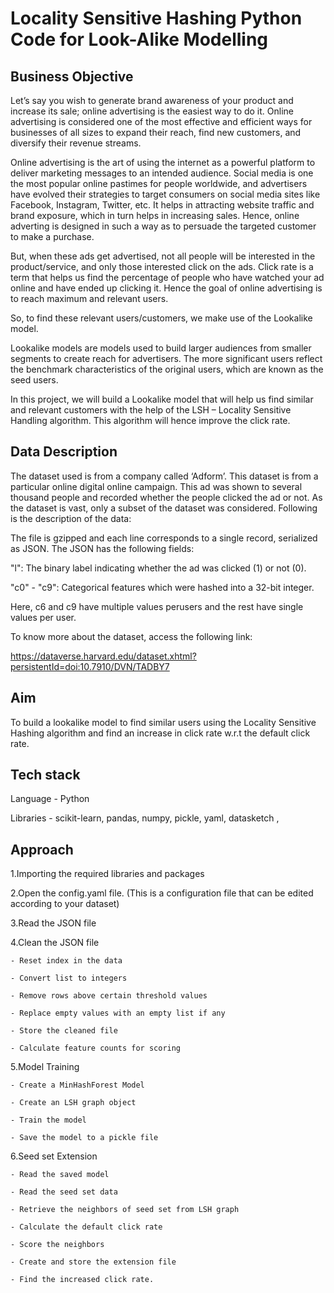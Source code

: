 # Locality Sensitive Hashing Python Code for Look-Alike Modelling

## Business Objective

Let’s say you wish to generate brand awareness of your product and increase its sale; online advertising is the easiest way to do it. Online advertising is considered one of the most effective and efficient ways for businesses of all sizes to expand their reach, find new customers, and diversify their revenue streams.

 

Online advertising is the art of using the internet as a powerful platform to deliver marketing messages to an intended audience. Social media is one the most popular online pastimes for people worldwide, and advertisers have evolved their strategies to target consumers on social media sites like Facebook, Instagram, Twitter, etc. It helps in attracting website traffic and brand exposure, which in turn helps in increasing sales. Hence, online adverting is designed in such a way as to persuade the targeted customer to make a purchase. 

 

But, when these ads get advertised, not all people will be interested in the product/service, and only those interested click on the ads. Click rate is a term that helps us find the percentage of people who have watched your ad online and have ended up clicking it. Hence the goal of online advertising is to reach maximum and relevant users. 

 

So, to find these relevant users/customers, we make use of the Lookalike model. 

Lookalike models are models used to build larger audiences from smaller segments to create reach for advertisers. The more significant users reflect the benchmark characteristics of the original users, which are known as the seed users. 

 

In this project, we will build a Lookalike model that will help us find similar and relevant customers with the help of the LSH – Locality Sensitive Handling algorithm. This algorithm will hence improve the click rate.

 

 

## Data Description 


The dataset used is from a company called ‘Adform’. This dataset is from a particular online digital online campaign. This ad was shown to several thousand people and recorded whether the people clicked the ad or not. As the dataset is vast, only a subset of the dataset was considered. Following is the description of the data:

 

The file is gzipped and each line corresponds to a single record, serialized as JSON. The JSON has the following fields:

"l": The binary label indicating whether the ad was clicked (1) or not (0).

"c0" - "c9": Categorical features which were hashed into a 32-bit integer.

Here, c6 and c9 have multiple values perusers and the rest have single values per user.

To know more about the dataset, access the following link:

https://dataverse.harvard.edu/dataset.xhtml?persistentId=doi:10.7910/DVN/TADBY7

 

## Aim


To build a lookalike model to find similar users using the Locality Sensitive Hashing algorithm and find an increase in click rate w.r.t the default click rate.


## Tech stack 

Language - Python

Libraries - scikit-learn, pandas, numpy, pickle, yaml, datasketch ,

 

## Approach 

1.Importing the required libraries and packages

2.Open the config.yaml file. (This is a configuration file that can be edited according to your dataset)

3.Read the JSON file

4.Clean the JSON file

    - Reset index in the data
    
    - Convert list to integers
    
    - Remove rows above certain threshold values
    
    - Replace empty values with an empty list if any
    
    - Store the cleaned file
    
    - Calculate feature counts for scoring
    
5.Model Training

    - Create a MinHashForest Model
    
    - Create an LSH graph object
    
    - Train the model
    
    - Save the model to a pickle file
    
6.Seed set Extension

    - Read the saved model
    
    - Read the seed set data
    
    - Retrieve the neighbors of seed set from LSH graph
    
    - Calculate the default click rate
    
    - Score the neighbors
    
    - Create and store the extension file
    
    - Find the increased click rate.
